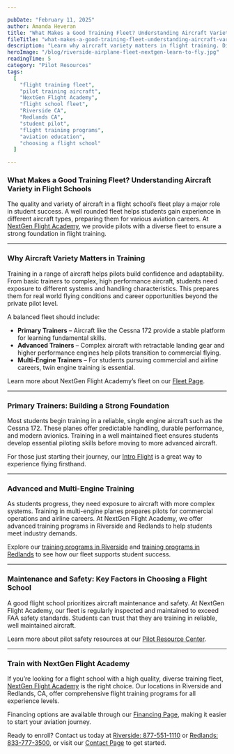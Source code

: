 ```yaml
---

pubDate: "February 11, 2025"  
author: Amanda Heveran  
title: "What Makes a Good Training Fleet? Understanding Aircraft Variety in Flight Schools"  
fileTitle: "what-makes-a-good-training-fleet-understanding-aircraft-variety-in-flight-schools"  
description: "Learn why aircraft variety matters in flight training. Discover how NextGen Flight Academy in Riverside and Redlands, CA, ensures students train with the best fleet for their aviation goals."  
heroImage: "/blog/riverside-airplane-fleet-nextgen-learn-to-fly.jpg"  
readingTime: 5  
category: "Pilot Resources"  
tags:  
  [  
    "flight training fleet",  
    "pilot training aircraft",  
    "NextGen Flight Academy",  
    "flight school fleet",  
    "Riverside CA",  
    "Redlands CA",  
    "student pilot",  
    "flight training programs",  
    "aviation education",  
    "choosing a flight school"  
  ]  

---
```


### What Makes a Good Training Fleet? Understanding Aircraft Variety in Flight Schools  

The quality and variety of aircraft in a flight school’s fleet play a major role in student success. A well rounded fleet helps students gain experience in different aircraft types, preparing them for various aviation careers. At [NextGen Flight Academy](https://flyhere.aero/), we provide pilots with a diverse fleet to ensure a strong foundation in flight training.  

---

### Why Aircraft Variety Matters in Training  

Training in a range of aircraft helps pilots build confidence and adaptability. From basic trainers to complex, high performance aircraft, students need exposure to different systems and handling characteristics. This prepares them for real world flying conditions and career opportunities beyond the private pilot level.  

A balanced fleet should include:  
- **Primary Trainers** – Aircraft like the Cessna 172 provide a stable platform for learning fundamental skills.  
- **Advanced Trainers** – Complex aircraft with retractable landing gear and higher performance engines help pilots transition to commercial flying.  
- **Multi-Engine Trainers** – For students pursuing commercial and airline careers, twin engine training is essential.  

Learn more about NextGen Flight Academy’s fleet on our [Fleet Page](https://flyhere.aero/our-fleet).  

---

### Primary Trainers: Building a Strong Foundation  

Most students begin training in a reliable, single engine aircraft such as the Cessna 172. These planes offer predictable handling, durable performance, and modern avionics. Training in a well maintained fleet ensures students develop essential piloting skills before moving to more advanced aircraft.  

For those just starting their journey, our [Intro Flight](https://flyhere.aero/intro-flight) is a great way to experience flying firsthand.  

---

### Advanced and Multi-Engine Training  

As students progress, they need exposure to aircraft with more complex systems. Training in multi-engine planes prepares pilots for commercial operations and airline careers. At NextGen Flight Academy, we offer advanced training programs in Riverside and Redlands to help students meet industry demands.  

Explore our [training programs in Riverside](https://flyhere.aero/riverside) and [training programs in Redlands](https://flyhere.aero/redlands) to see how our fleet supports student success.  

---

### Maintenance and Safety: Key Factors in Choosing a Flight School  

A good flight school prioritizes aircraft maintenance and safety. At NextGen Flight Academy, our fleet is regularly inspected and maintained to exceed FAA safety standards. Students can trust that they are training in reliable, well maintained aircraft.  

Learn more about pilot safety resources at our [Pilot Resource Center](https://flyhere.aero/about/pilot-resource-center).  

---

### Train with NextGen Flight Academy  

If you’re looking for a flight school with a high quality, diverse training fleet, [NextGen Flight Academy](https://flyhere.aero/) is the right choice. Our locations in Riverside and Redlands, CA, offer comprehensive flight training programs for all experience levels.  

Financing options are available through our [Financing Page](https://flyhere.aero/about/financing), making it easier to start your aviation journey.  

Ready to enroll? Contact us today at [Riverside: 877-551-1110](tel:877-551-1110) or [Redlands: 833-777-3500](tel:833-777-3500), or visit our [Contact Page](https://flyhere.aero/contact) to get started.  

